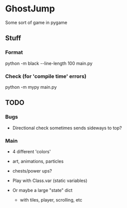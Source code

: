# GhostJump
Some sort of game in pygame


## Stuff

### Format

python -m black --line-length 100 main.py

### Check (for 'compile time' errors)

python -m mypy main.py



## TODO

### Bugs
- Directional check sometimes sends sideways to top?

### Main

- 4 different 'colors'
- art, animations, particles
- chests/power ups?

- Play with Class.var (static variables)
- Or maybe a large "state" dict
    - with tiles, player, scrolling, etc